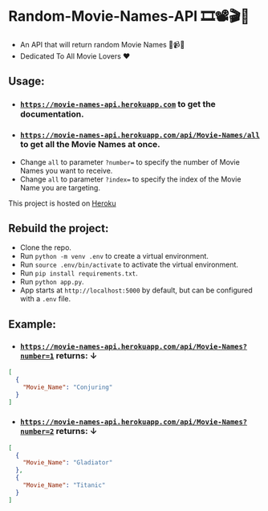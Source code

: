 # Random-Movie-Names-API 🎞️📽️🎬📼

+ An API that will return random Movie Names 💽📹🎦
+ Dedicated To All Movie Lovers ❤️

## Usage:

+ ### [`https://movie-names-api.herokuapp.com`](https://movie-names-api.herokuapp.com) to get the documentation.
+ ### [`https://movie-names-api.herokuapp.com/api/Movie-Names/all`](https://movie-names-api.herokuapp.com/api/Movie-Names/all) to get all the Movie Names at once.
+ Change `all` to parameter `?number=` to specify the number of Movie Names you want to receive.
+ Change `all` to parameter `?index=` to specify the index of the Movie Name you are targeting.

This project is hosted on [Heroku](https://www.heroku.com/)

## Rebuild the project:
+ Clone the repo.
+ Run `python -m venv .env` to create a virtual environment.
+ Run `source .env/bin/activate` to activate the virtual environment.
+ Run `pip install requirements.txt`.
+ Run `python app.py`.
+ App starts at `http://localhost:5000` by default, but can be configured with a `.env` file. 

## Example:

+ ### [`https://movie-names-api.herokuapp.com/api/Movie-Names?number=1`](https://movie-names-api.herokuapp.com/api/Movie-Names?number=1) returns: ↓
```JSON
[
  {
    "Movie_Name": "Conjuring"
  }
]
```

+ ### [`https://movie-names-api.herokuapp.com/api/Movie-Names?number=2`](https://movie-names-api.herokuapp.com/api/Movie-Names?number=2) returns: ↓
```JSON
[
  {
    "Movie_Name": "Gladiator"
  }, 
  {
    "Movie_Name": "Titanic"
  }
]
```
